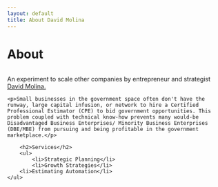 ```yaml
---
layout: default
title: About David Molina
---
```


<div class="post">
	<h1 class="pageTitle">About</h1>
	<img src="{{ '/assets/img/whiteboarding-david-molina.JPG' | relative_url }}" alt="" align="center">
	<p class="intro">An experiment to scale other companies by entrepreneur and strategist 	<a href="https://davidmolina.github.io/about/">David Molina.</a></p>

	<p>Small businesses in the government space often don't have the runway, large capital infusion, or network to hire a Certified Professional Estimator (CPE) to bid government opportunities. This problem coupled with technical know-how prevents many would-be Disadvantaged Business Enterprises/ Minority Business Enterprises (DBE/MBE) from pursuing and being profitable in the government marketplace.</p>

		<h2>Services</h2>
		<ul>
			<li>Strategic Planning</li>
			<li>Growth Strategies</li>
  		<li>Estimating Automation</li>
  	</ul>
</div>
